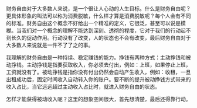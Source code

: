 ﻿财务自由对于大多数人来说，是一个很让人心动的人生目标。什么是财务自由呢？更具体形象的叫法可以称为消费脱敏，什么样才算是消费脱敏呢？每个人会有不同的标准。财务自由这个概念不好给出一个精准的定义，它很泛，甚至可以说是模糊。当我们对一个概念的理解不能达到深刻、透彻的程度，它对于我们的行动起不到长久的促动作用。行动没有了改变，人的状态也不会有改变，最后财务自由对于大多数人来说就是一件不了了之的事。

我理解的财务自由是一种持续、稳定赚钱的能力。挣钱有两种方式：主动挣钱和被动挣钱。主动挣钱是指要获取收入，你必须去付出，例如：上班，如果停止上班，工资就没有了。被动挣钱是指你没有付出仍然会自动产生收入，例如：收租，一旦出租成功后，固定时间收入自动转入你的账户。要不断的提升被动挣钱方式带来的收入占比，当它远远超过主动收入占比时，就进入财务自由的状态。

怎样才能获得被动收入呢？这里的想象空间很大，首先想清楚，最后还得靠行动。